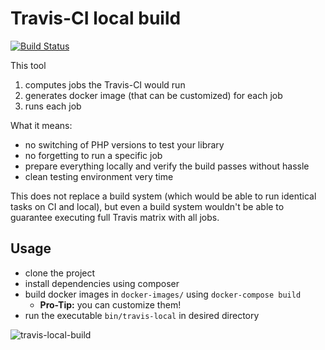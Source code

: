 # Travis-CI local build

[![Build Status](https://travis-ci.org/fprochazka/travis-local-build.svg?branch=master)](https://travis-ci.org/fprochazka/travis-local-build)

This tool

1. computes jobs the Travis-CI would run
2. generates docker image (that can be customized) for each job
3. runs each job

What it means:

* no switching of PHP versions to test your library
* no forgetting to run a specific job
* prepare everything locally and verify the build passes without hassle
* clean testing environment very time

This does not replace a build system (which would be able to run identical tasks on CI and local),
but even a build system wouldn't be able to guarantee executing full Travis matrix with all jobs.

## Usage

* clone the project
* install dependencies using composer
* build docker images in `docker-images/` using `docker-compose build`
	* **Pro-Tip:** you can customize them!
* run the executable `bin/travis-local` in desired directory

![travis-local-build](docs/travis-local.gif)
